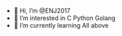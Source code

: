 - 👋 Hi, I’m @ENJ2017
- 👀 I’m interested in C Python Golang
- 🌱 I’m currently learning All above

<!---
ENJ2017/ENJ2017 is a ✨ special ✨ repository because its `README.md` (this file) appears on your GitHub profile.
You can click the Preview link to take a look at your changes.
--->
